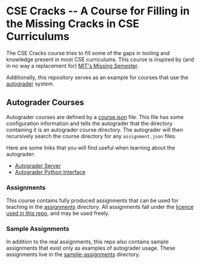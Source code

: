 # CSE Cracks -- A Course for Filling in the Missing Cracks in CSE Curriculums

The CSE Cracks course tries to fill some of the gaps in tooling and knowledge present in most CSE curriculums.
This course is inspired by (and in no way a replacement for) [MIT's Missing Semester](https://missing.csail.mit.edu/).

Additionally, this repository serves as an example for courses that use the [autograder](https://github.com/eriq-augustine/autograder-server) system.

## Autograder Courses

Autograder courses are defined by a [course.json](course.json) file.
This file has some configuration information
and tells the autograder that the directory containing it is an autograder course directory.
The autograder will then recursively search the course directory for any `assignment.json` files.

Here are some links that you will find useful when learning about the autograder:
 - [Autograder Server](https://github.com/eriq-augustine/autograder-server)
 - [Autograder Python Interface](https://github.com/eriq-augustine/autograder-server)

### Assignments

This course contains fully produced assignments that can be used for teaching in the [assignments](assignments) directory.
All assignments fall under the [licence used in this repo](LICENSE), and may be used freely.

### Sample Assignments

In addition to the real assignments, this repo also contains sample assignments that exist only as examples of autograder usage.
These assignments live in the [sample-assignments](sample-assignments) directory.
